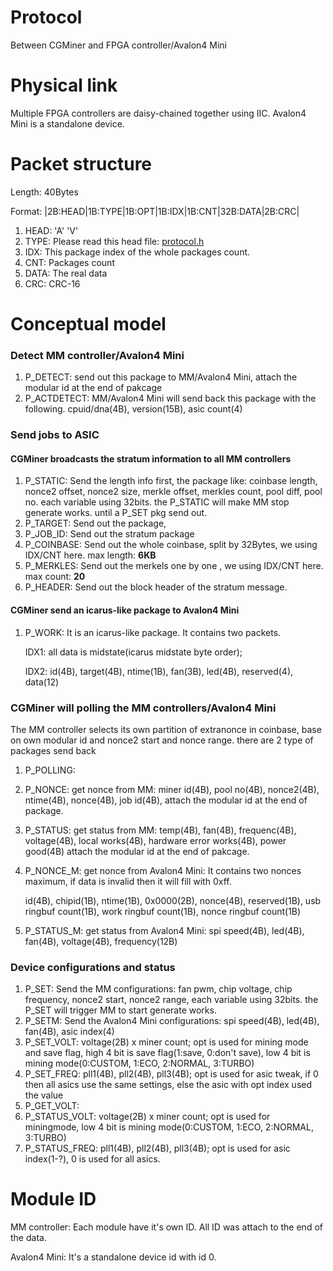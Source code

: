 # Protocol
Between CGMiner and FPGA controller/Avalon4 Mini

# Physical link
Multiple FPGA controllers are daisy-chained together using IIC.
Avalon4 Mini is a standalone device.

# Packet structure
Length: 40Bytes

Format: |2B:HEAD|1B:TYPE|1B:OPT|1B:IDX|1B:CNT|32B:DATA|2B:CRC|

1. HEAD: 'A' 'V'
2. TYPE: Please read this head file: [protocol.h](https://github.com/Canaan-Creative/mm/blob/avalon4/firmware/protocol.h)
3. IDX: This package index of the whole packages count.
4. CNT: Packages count
5. DATA: The real data
6. CRC: CRC-16

# Conceptual model
### Detect MM controller/Avalon4 Mini
1. P_DETECT: send out this package to MM/Avalon4 Mini, attach the modular id at the end of pakcage
2. P_ACTDETECT: MM/Avalon4 Mini will send back this package with the following. cpuid/dna(4B), version(15B), asic count(4)

### Send jobs to ASIC
#### CGMiner broadcasts the stratum information to all MM controllers
1. P_STATIC: Send the length info first, the package like: coinbase length, nonce2 offset, nonce2 size, merkle offset, merkles count, pool diff, pool no. each variable using 32bits. the P_STATIC will make MM stop generate works. until a P_SET pkg send out.
2. P_TARGET: Send out the package, 
3. P_JOB_ID: Send out the stratum package
4. P_COINBASE: Send out the whole coinbase, split by 32Bytes, we using IDX/CNT here. max length: **6KB**
5. P_MERKLES: Send out the merkels one by one , we using IDX/CNT here. max count: **20**
6. P_HEADER: Send out the block header of the stratum message.

#### CGMiner send an icarus-like package to Avalon4 Mini
1. P_WORK: It is an icarus-like package. It contains two packets.

	IDX1: all data is midstate(icarus midstate byte order);

	IDX2: id(4B), target(4B), ntime(1B), fan(3B), led(4B), reserved(4), data(12)

### CGMiner will polling the MM controllers/Avalon4 Mini
The MM controller selects its own partition of extranonce in coinbase, base on own modular id and nonce2 start and nonce range. there are 2 type of packages send back 

1. P_POLLING: 
2. P_NONCE: get nonce from MM: miner id(4B), pool no(4B), nonce2(4B), ntime(4B), nonce(4B), job id(4B), attach the modular id at the end of package.
3. P_STATUS: get status from MM: temp(4B), fan(4B), frequenc(4B), voltage(4B), local works(4B), hardware error works(4B), power good(4B) attach the modular id at the end of pakcage.
4. P_NONCE_M: get nonce from Avalon4 Mini: It contains two nonces maximum, if data is invalid then it will fill with 0xff.

	id(4B), chipid(1B), ntime(1B), 0x0000(2B), nonce(4B), reserved(1B), usb ringbuf count(1B), work ringbuf count(1B), nonce ringbuf count(1B)
5. P_STATUS_M: get status from Avalon4 Mini: spi speed(4B), led(4B), fan(4B), voltage(4B), frequency(12B)

### Device configurations and status
1. P_SET: Send the MM configurations: fan pwm, chip voltage, chip frequency, nonce2 start, nonce2 range, each variable using 32bits. the P_SET will trigger MM to start generate works.
2. P_SETM: Send the Avalon4 Mini configurations: spi speed(4B), led(4B), fan(4B), asic index(4)
3. P_SET_VOLT: voltage(2B) x miner count; opt is used for mining mode and save flag, high 4 bit is save flag(1:save, 0:don't save), low 4 bit is mining mode(0:CUSTOM, 1:ECO, 2:NORMAL, 3:TURBO)
4. P_SET_FREQ: pll1(4B), pll2(4B), pll3(4B); opt is used for asic tweak, if 0 then all asics use the same settings, else the asic with opt index used the value
5. P_GET_VOLT:
6. P_STATUS_VOLT: voltage(2B) x miner count; opt is used for miningmode, low 4 bit is mining mode(0:CUSTOM, 1:ECO, 2:NORMAL, 3:TURBO)
7. P_STATUS_FREQ: pll1(4B), pll2(4B), pll3(4B); opt is used for asic index(1-?), 0 is used for all asics.

# Module ID
MM controller: Each module have it's own ID. All ID was attach to the end of the data.

Avalon4 Mini: It's a standalone device id with id 0.
